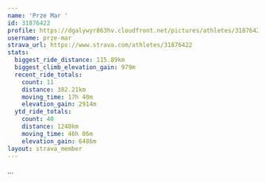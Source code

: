 ```yaml
---
name: 'Prze Mar '
id: 31876422
profile: https://dgalywyr863hv.cloudfront.net/pictures/athletes/31876422/22548952/3/large.jpg
username: prze-mar
strava_url: https://www.strava.com/athletes/31876422
stats:
  biggest_ride_distance: 115.89km
  biggest_climb_elevation_gain: 979m
  recent_ride_totals:
    count: 11
    distance: 382.21km
    moving_time: 17h 40m
    elevation_gain: 2914m
  ytd_ride_totals:
    count: 40
    distance: 1240km
    moving_time: 46h 06m
    elevation_gain: 6486m
layout: strava_member
--- 
```

...
